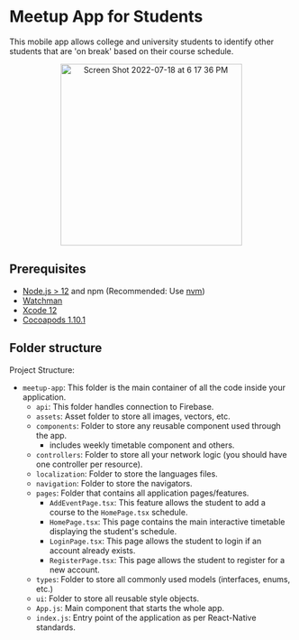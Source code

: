 # Meetup App for Students

This mobile app allows college and university students to identify other students that are 'on break' based on their course schedule.

<p align="center">
  <img width="322" alt="Screen Shot 2022-07-18 at 6 17 36 PM" src="https://user-images.githubusercontent.com/65128992/179627114-b58d8e93-ce26-42b4-aaee-3e07ac3d0576.png">
</p>

## Prerequisites

- [Node.js > 12](https://nodejs.org) and npm (Recommended: Use [nvm](https://github.com/nvm-sh/nvm))
- [Watchman](https://facebook.github.io/watchman)
- [Xcode 12](https://developer.apple.com/xcode)
- [Cocoapods 1.10.1](https://cocoapods.org)

## Folder structure

Project Structure:

- `meetup-app`: This folder is the main container of all the code inside your application.
  - `api`: This folder handles connection to Firebase.
  - `assets`: Asset folder to store all images, vectors, etc.
  - `components`: Folder to store any reusable component used through the app.
    - includes weekly timetable component and others. 
  - `controllers`: Folder to store all your network logic (you should have one controller per resource).
  - `localization`: Folder to store the languages files.
  - `navigation`: Folder to store the navigators.
  - `pages`: Folder that contains all application pages/features.
    - `AddEventPage.tsx`: This feature allows the student to add a course to the `HomePage.tsx` schedule.
    - `HomePage.tsx`: This page contains the main interactive timetable displaying the student's schedule. 
    - `LoginPage.tsx`: This page allows the student to login if an account already exists.
    - `RegisterPage.tsx`: This page allows the student to register for a new account.
  - `types`: Folder to store all commonly used models (interfaces, enums, etc.)
  - `ui`: Folder to store all reusable style objects.
  - `App.js`: Main component that starts the whole app.
  - `index.js`: Entry point of the application as per React-Native standards.
